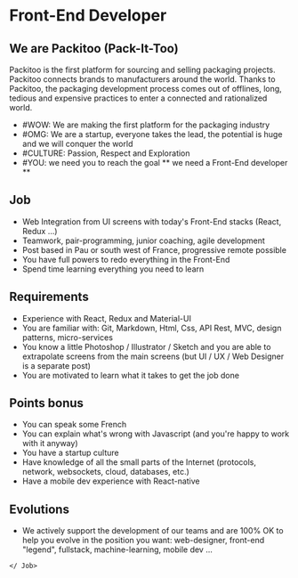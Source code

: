 # Front-End Developer

## We are Packitoo (Pack-It-Too)

Packitoo is the first platform for sourcing and selling packaging projects.
Packitoo connects brands to manufacturers around the world. Thanks to Packitoo, the packaging development process comes out of offlines, long, tedious and expensive practices to enter a connected and rationalized world.

* #WOW: We are making the first platform for the packaging industry
* #OMG: We are a startup, everyone takes the lead, the potential is huge and we will conquer the world
* #CULTURE: Passion, Respect and Exploration
* #YOU: we need you to reach the goal ** we need a Front-End developer **

## Job

* Web Integration from UI screens with today's Front-End stacks (React, Redux ...)
* Teamwork, pair-programming, junior coaching, agile development
* Post based in Pau or south west of France, progressive remote possible
* You have full powers to redo everything in the Front-End
* Spend time learning everything you need to learn

## Requirements

* Experience with React, Redux and Material-UI
* You are familiar with: Git, Markdown, Html, Css, API Rest, MVC, design patterns, micro-services
* You know a little Photoshop / Illustrator / Sketch and you are able to extrapolate screens from the main screens (but UI / UX / Web Designer is a separate post)
* You are motivated to learn what it takes to get the job done

## Points bonus

* You can speak some French
* You can explain what's wrong with Javascript (and you're happy to work with it anyway)
* You have a startup culture
* Have knowledge of all the small parts of the Internet (protocols, network, websockets, cloud, databases, etc.)
* Have a mobile dev experience with React-native

## Evolutions

* We actively support the development of our teams and are 100% OK to help you evolve in the position you want: web-designer, front-end "legend", fullstack, machine-learning, mobile dev ...

`</ Job>`
